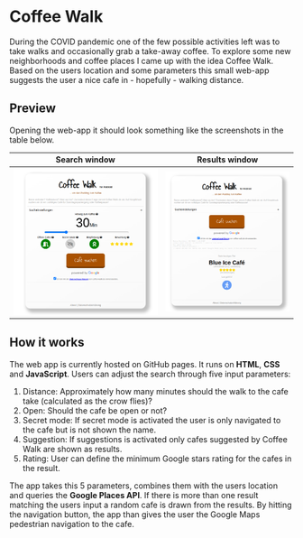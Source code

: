 # Coffee Walk

During the COVID pandemic one of the few possible activities left was to take walks and occasionally grab a take-away coffee. To explore some new neighborhoods and coffee places I came up with the idea Coffee Walk. Based on the users location and some parameters this small web-app suggests the user a nice cafe in - hopefully - walking distance.

## Preview

Opening the web-app it should look something like the screenshots in the table below.

Search window            |  Results window
:-------------------------:|:-------------------------:
![](./img/coffeewalk-home-screenshot.png)  |  ![](./img/coffeewalk-results-screenshot.png)

## How it works

The web app is currently hosted on GitHub pages. It runs on **HTML**, **CSS** and **JavaScript**. Users can adjust the search through five input parameters:

1. Distance: Approximately how many minutes should the walk to the cafe take (calculated as the crow flies)?
2. Open: Should the cafe be open or not?
3. Secret mode: If secret mode is activated the user is only navigated to the cafe but is not shown the name.
4. Suggestion: If suggestions is activated only cafes suggested by Coffee Walk are shown as results.
5. Rating: User can define the minimum Google stars rating for the cafes in the result.

The app takes this 5 parameters, combines them with the users location and queries the **Google Places API**. If there is more than one result matching the users input a random cafe is drawn from the results. By hitting the navigation button, the app than gives the user the Google Maps pedestrian navigation to the cafe.
